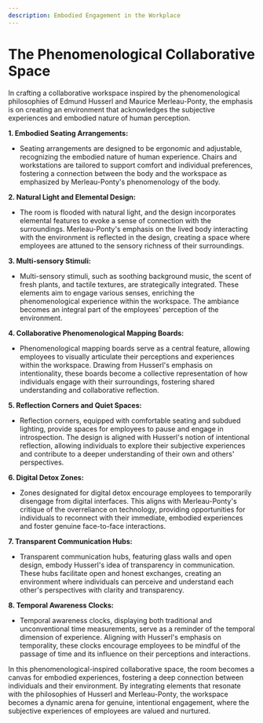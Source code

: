 ```yaml
---
description: Embodied Engagement in the Workplace
---
```


# The Phenomenological Collaborative Space

In crafting a collaborative workspace inspired by the phenomenological philosophies of Edmund Husserl and Maurice Merleau-Ponty, the emphasis is on creating an environment that acknowledges the subjective experiences and embodied nature of human perception.

**1. Embodied Seating Arrangements:**

* Seating arrangements are designed to be ergonomic and adjustable, recognizing the embodied nature of human experience. Chairs and workstations are tailored to support comfort and individual preferences, fostering a connection between the body and the workspace as emphasized by Merleau-Ponty's phenomenology of the body.

**2. Natural Light and Elemental Design:**

* The room is flooded with natural light, and the design incorporates elemental features to evoke a sense of connection with the surroundings. Merleau-Ponty's emphasis on the lived body interacting with the environment is reflected in the design, creating a space where employees are attuned to the sensory richness of their surroundings.

**3. Multi-sensory Stimuli:**

* Multi-sensory stimuli, such as soothing background music, the scent of fresh plants, and tactile textures, are strategically integrated. These elements aim to engage various senses, enriching the phenomenological experience within the workspace. The ambiance becomes an integral part of the employees' perception of the environment.

**4. Collaborative Phenomenological Mapping Boards:**

* Phenomenological mapping boards serve as a central feature, allowing employees to visually articulate their perceptions and experiences within the workspace. Drawing from Husserl's emphasis on intentionality, these boards become a collective representation of how individuals engage with their surroundings, fostering shared understanding and collaborative reflection.

**5. Reflection Corners and Quiet Spaces:**

* Reflection corners, equipped with comfortable seating and subdued lighting, provide spaces for employees to pause and engage in introspection. The design is aligned with Husserl's notion of intentional reflection, allowing individuals to explore their subjective experiences and contribute to a deeper understanding of their own and others' perspectives.

**6. Digital Detox Zones:**

* Zones designated for digital detox encourage employees to temporarily disengage from digital interfaces. This aligns with Merleau-Ponty's critique of the overreliance on technology, providing opportunities for individuals to reconnect with their immediate, embodied experiences and foster genuine face-to-face interactions.

**7. Transparent Communication Hubs:**

* Transparent communication hubs, featuring glass walls and open design, embody Husserl's idea of transparency in communication. These hubs facilitate open and honest exchanges, creating an environment where individuals can perceive and understand each other's perspectives with clarity and transparency.

**8. Temporal Awareness Clocks:**

* Temporal awareness clocks, displaying both traditional and unconventional time measurements, serve as a reminder of the temporal dimension of experience. Aligning with Husserl's emphasis on temporality, these clocks encourage employees to be mindful of the passage of time and its influence on their perceptions and interactions.

In this phenomenological-inspired collaborative space, the room becomes a canvas for embodied experiences, fostering a deep connection between individuals and their environment. By integrating elements that resonate with the philosophies of Husserl and Merleau-Ponty, the workspace becomes a dynamic arena for genuine, intentional engagement, where the subjective experiences of employees are valued and nurtured.
